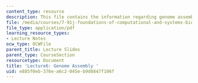 ```yaml
---
content_type: resource
description: This file contains the information regarding genome assembly.
file: /media/courses/7-91j-foundations-of-computational-and-systems-biology-spring-2014/e885f0eb376ea6c2045eb9d8847f106f_MIT7_91JS14_Lecture6.pdf
file_type: application/pdf
learning_resource_types:
- Lecture Notes
ocw_type: OCWFile
parent_title: Lecture Slides
parent_type: CourseSection
resourcetype: Document
title: 'Lecture6: Genome Assembly '
uid: e885f0eb-376e-a6c2-045e-b9d8847f106f
---
```

